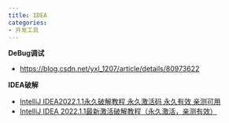 ```yaml
---
title: IDEA
categories: 
- 开发工具
---
```


**DeBug调试**

- https://blog.csdn.net/yxl_1207/article/details/80973622

**IDEA破解**

* [IntelliJ IDEA2022.1.1永久破解教程 永久激活码 永久有效 亲测可用](http://blog.idejihuo.com/jetbrains/intellij-idea2022-1-1-permanent-decryption-tutorial-permanent-activation-code.html)
* [IntelliJ IDEA 2022.1.1最新激活破解教程（永久激活，亲测有效）](https://www.exception.site/essay/how-to-free-use-intellij-idea-2019-3)